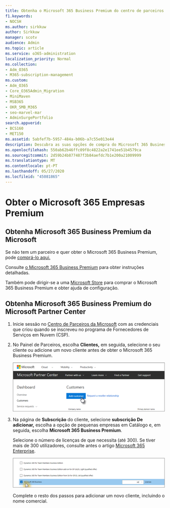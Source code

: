 ```yaml
---
title: Obtenha o Microsoft 365 Business Premium do centro de parceiros
f1.keywords:
- NOCSH
ms.author: sirkkuw
author: Sirkkuw
manager: scotv
audience: Admin
ms.topic: article
ms.service: o365-administration
localization_priority: Normal
ms.collection:
- Adm_O365
- M365-subscription-management
ms.custom:
- Adm_O365
- Core_O365Admin_Migration
- MiniMaven
- MSB365
- OKR_SMB_M365
- seo-marvel-mar
- AdminSurgePortfolio
search.appverid:
- BCS160
- MET150
ms.assetid: 5abfef7b-5957-484a-b06b-a7c55e013e44
description: Descubra as suas opções de compra do Microsoft 365 Business Premium e instruções passo a passo para a sua compra no Microsoft Partner Center.
ms.openlocfilehash: 550ab62b46ffc09f8c4822a2e1741ee51b4579ca
ms.sourcegitcommit: 2d59b24b877487f3b84aefdc7b1e200a21009999
ms.translationtype: MT
ms.contentlocale: pt-PT
ms.lasthandoff: 05/27/2020
ms.locfileid: "45081865"
---
```

# <a name="get-microsoft-365-business-premium"></a>Obter o Microsoft 365 Empresas Premium

## <a name="get-microsoft-365-business-premium-from-microsoft"></a>Obtenha Microsoft 365 Business Premium da Microsoft

Se não tem um parceiro e quer obter o Microsoft 365 Business Premium, pode [comprá-lo aqui.](https://www.microsoft.com/en-US/microsoft-365/business)

Consulte [o Microsoft 365 Business Premium](sign-up.md) para obter instruções detalhadas.

Também pode dirigir-se a uma [Microsoft Store](https://www.microsoft.com/en-us/store/locations/find-a-store?icid=en_US_Store_UH_FAS) para comprar o Microsoft 365 Business Premium e obter ajuda de configuração.
  
## <a name="get-microsoft-365-business-premium-from-microsoft-partner-center"></a>Obtenha Microsoft 365 Business Premium do Microsoft Partner Center

1. Inicie sessão no [Centro de Parceiros da Microsoft](https://go.microsoft.com/fwlink/p/?linkid=849910) com as credenciais que criou quando se inscreveu no programa de Fornecedores de Serviços em Nuvem (CSP). 
    
2. No Painel de Parceiros, escolha **Clientes,** em seguida, selecione o seu cliente ou adicione um novo cliente antes de obter o Microsoft 365 Business Premium.
    
    ![No centro microsoft partner, adicione um cliente.](../media/ec807d07-bbd2-411f-8fe1-c644cf9a3882.png)
  
3. Na página de **Subscrição** do cliente, selecione **subscrição De adicionar,** escolha a opção de pequenas empresas em Catálogo e, em seguida, escolha **Microsoft 365 Business Premium**.
    
    Selecione o número de licenças de que necessita (até 300). Se tiver mais de 300 utilizadores, consulte antes o artigo [Microsoft 365 Enterprise](https://go.microsoft.com/fwlink/p/?linkid=862316). 
    
    ![Na nova página de subscrição, escolha pequenas empresas.](../media/52d99e89-2175-4974-84bb-dd626048541b.png)
  
    Complete o resto dos passos para adicionar um novo cliente, incluindo o nome comercial.
    


